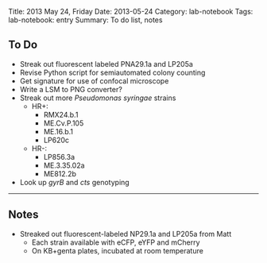 Title: 2013 May 24, Friday
Date: 2013-05-24
Category: lab-notebook
Tags: lab-notebook: entry
Summary: To do list, notes

## To Do ##

- Streak out fluorescent labeled PNA29.1a and LP205a
- Revise Python script for semiautomated colony counting
- Get signature for use of confocal microscope
- Write a LSM to PNG converter?
- Streak out more _Pseudomonas syringae_ strains
    - HR+:
        - RMX24.b.1
        - ME.Cv.P.105
        - ME.16.b.1
        - LP620c
    - HR-:
        - LP856.3a
        - ME.3.35.02a
        - ME812.2b
- Look up _gyrB_ and _cts_ genotyping

***

## Notes ##

- Streaked out fluorescent-labeled NP29.1a and LP205a from Matt
    - Each strain available with eCFP, eYFP and mCherry
    - On KB+genta plates, incubated at room temperature
